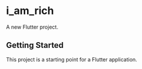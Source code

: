 # i_am_rich

A new Flutter project.

## Getting Started

This project is a starting point for a Flutter application.

